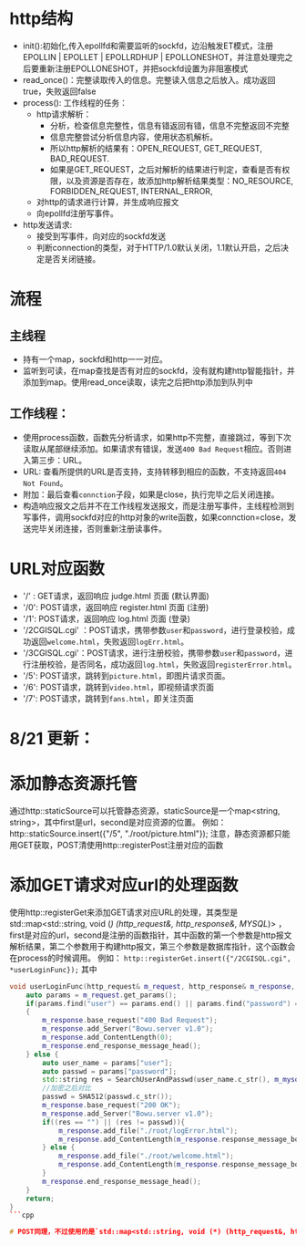 # http结构
+ init():初始化,传入epollfd和需要监听的sockfd，边沿触发ET模式，注册EPOLLIN | EPOLLET | EPOLLRDHUP | EPOLLONESHOT，并注意处理完之后要重新注册EPOLLONESHOT，并把sockfd设置为非阻塞模式
+ read_once()：完整读取传入的信息。完整读入信息之后放入。成功返回true，失败返回false
+ process(): 工作线程的任务：
    + http请求解析：
        + 分析，检查信息完整性，信息有错返回有错，信息不完整返回不完整
        + 信息完整尝试分析信息内容，使用状态机解析。
        + 所以http解析的结果有：OPEN_REQUEST, GET_REQUEST, BAD_REQUEST.
        + 如果是GET_REQUEST，之后对解析的结果进行判定，查看是否有权限，以及资源是否存在，故添加http解析结果类型：NO_RESOURCE,
        FORBIDDEN_REQUEST,
        INTERNAL_ERROR,
    + 对http的请求进行计算，并生成响应报文
    + 向epollfd注册写事件。
+ http发送请求:
    + 接受到写事件，向对应的sockfd发送
    + 判断connection的类型，对于HTTP/1.0默认关闭，1.1默认开启，之后决定是否关闭链接。

# 流程
## 主线程
+ 持有一个map，sockfd和http一一对应。
+ 监听到可读，在map查找是否有对应的sockfd，没有就构建http智能指针，并添加到map。使用read_once读取，读完之后把http添加到队列中
## 工作线程：
+ 使用process函数，函数先分析请求，如果http不完整，直接跳过，等到下次读取从尾部继续添加。如果请求有错误，发送`400 Bad Request`相应。否则进入第三步：URL。
+ URL: 查看所提供的URL是否支持，支持转移到相应的函数，不支持返回`404 Not Found`。
+ 附加：最后查看`connction`子段，如果是close，执行完毕之后关闭连接。
+ 构造响应报文之后并不在工作线程发送报文，而是注册写事件，主线程检测到写事件，调用sockfd对应的http对象的write函数，如果connction=close，发送完毕关闭连接，否则重新注册读事件。

# URL对应函数
+ '/' : GET请求，返回响应 judge.html 页面 (默认界面)
+ '/0': POST请求，返回响应 register.html 页面 (注册)
+ '/1': POST请求，返回响应 log.html 页面 (登录)
+ '/2CGISQL.cgi' ：POST请求，携带参数`user`和`password`，进行登录校验，成功返回`welcome.html`，失败返回`logErr.html`。
+ '/3CGISQL.cgi'：POST请求，进行注册校验，携带参数`user`和`password`，进行注册校验，是否同名，成功返回`log.html`，失败返回`registerError.html`。
+ '/5': POST请求，跳转到`picture.html`，即图片请求页面。
+ '/6': POST请求，跳转到`video.html`，即视频请求页面
+ '/7': POST请求，跳转到`fans.html`，即关注页面

# 8/21 更新：
# 添加静态资源托管
通过http::staticSource可以托管静态资源，staticSource是一个map<string, string>，其中first是url，second是对应资源的位置。
例如：
http::staticSource.insert({"/5", "./root/picture.html"});
注意，静态资源都只能用GET获取，POST清使用http::registerPost注册对应的函数

# 添加GET请求对应url的处理函数
使用http::registerGet来添加GET请求对应URL的处理，其类型是std::map<std::string, void (*) (http_request&, http_response&, MYSQL*)> ，first是对应的url，second是注册的函数指针，其中函数的第一个参数是http报文解析结果，第二个参数用于构建http报文，第三个参数是数据库指针，这个函数会在process的时候调用。
例如：
`http::registerGet.insert({"/2CGISQL.cgi", *userLoginFunc});`
其中
```cpp
void userLoginFunc(http_request& m_request, http_response& m_response, MYSQL * m_mysql){
    auto params = m_request.get_params();
    if(params.find("user") == params.end() || params.find("password") == params.end())
    {
        m_response.base_request("400 Bad Request");
        m_response.add_Server("Bowu.server v1.0");
        m_response.add_ContentLength(0);
        m_response.end_response_message_head();
    } else {
        auto user_name = params["user"];
        auto passwd = params["password"];
        std::string res = SearchUserAndPasswd(user_name.c_str(), m_mysql);
        //加密之后对比
        passwd = SHA512(passwd.c_str());
        m_response.base_request("200 OK");
        m_response.add_Server("Bowu.server v1.0");
        if((res == "") || (res != passwd)){
            m_response.add_file("./root/logError.html");
            m_response.add_ContentLength(m_response.response_message_body_file->get_fileLength());
        } else {
            m_response.add_file("./root/welcome.html");
            m_response.add_ContentLength(m_response.response_message_body_file->get_fileLength());
        }
        m_response.end_response_message_head();
    }
    return;
}
```cpp

# POST同理，不过使用的是`std::map<std::string, void (*) (http_request&, http_response&, MYSQL*)> http::registerPost;`
